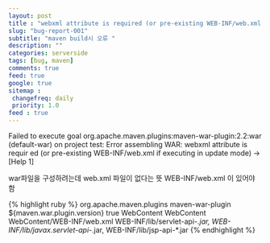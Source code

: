 ```yaml
---
layout: post
title : "webxml attribute is required (or pre-existing WEB-INF/web.xml if executing in update mode)"
slug: "bug-report-001"
subtitle: "maven build시 오류 "
description: ""
categories: serverside
tags: [bug, maven]
comments: true
feed: true
google: true
sitemap :
 changefreq: daily
 priority: 1.0
feed : true
---
```

Failed to execute goal org.apache.maven.plugins:maven-war-plugin:2.2:war
(default-war) on project test: Error assembling WAR: webxml attribute is requir
ed (or pre-existing WEB-INF/web.xml if executing in update mode) -> [Help 1]   

war파일을 구성하려는데 web.xml 파일이 없다는 뜻
WEB-INF/web.xml 이 있어야 함


{% highlight ruby %}
<plugin>
 <groupId>org.apache.maven.plugins</groupId>
 <artifactId>maven-war-plugin</artifactId>
 <version>${maven.war.plugin.version}</version>
 <configuration>
   <filteringDeploymentDescriptors>true</filteringDeploymentDescriptors>
   <webResources>
     <resource>
       <directory>WebContent</directory>
     </resource>
   </webResources>
   <warSourceDirectory>WebContent</warSourceDirectory>
   <webXml>WebContent/WEB-INF/web.xml</webXml>
   <packagingExcludes>
     <!-- servlet, jsp는 WAS에 들어 있으므로 제외시킴 -->
     WEB-INF/lib/servlet-api-*.jar,
     WEB-INF/lib/javax.servlet-api-*.jar,
     WEB-INF/lib/jsp-api-*.jar
   </packagingExcludes>
 </configuration>
</plugin>
{% endhighlight %}
